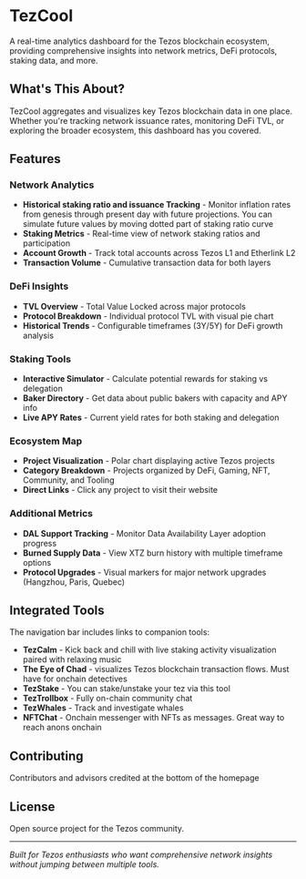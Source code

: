 # TezCool

A real-time analytics dashboard for the Tezos blockchain ecosystem, providing comprehensive insights into network metrics, DeFi protocols, staking data, and more.

## What's This About?

TezCool aggregates and visualizes key Tezos blockchain data in one place. Whether you're tracking network issuance rates, monitoring DeFi TVL, or exploring the broader ecosystem, this dashboard has you covered.

## Features

### Network Analytics
- **Historical staking ratio and issuance Tracking** - Monitor inflation rates from genesis through present day with future projections. You can simulate future values by moving dotted part of staking ratio curve
- **Staking Metrics** - Real-time view of network staking ratios and participation
- **Account Growth** - Track total accounts across Tezos L1 and Etherlink L2
- **Transaction Volume** - Cumulative transaction data for both layers

### DeFi Insights
- **TVL Overview** - Total Value Locked across major protocols
- **Protocol Breakdown** - Individual protocol TVL with visual pie chart
- **Historical Trends** - Configurable timeframes (3Y/5Y) for DeFi growth analysis

### Staking Tools
- **Interactive Simulator** - Calculate potential rewards for staking vs delegation
- **Baker Directory** - Get data about public bakers with capacity and APY info
- **Live APY Rates** - Current yield rates for both staking and delegation

### Ecosystem Map
- **Project Visualization** - Polar chart displaying active Tezos projects
- **Category Breakdown** - Projects organized by DeFi, Gaming, NFT, Community, and Tooling
- **Direct Links** - Click any project to visit their website

### Additional Metrics
- **DAL Support Tracking** - Monitor Data Availability Layer adoption progress
- **Burned Supply Data** - View XTZ burn history with multiple timeframe options
- **Protocol Upgrades** - Visual markers for major network upgrades (Hangzhou, Paris, Quebec)

## Integrated Tools

The navigation bar includes links to companion tools:
- **TezCalm** - Kick back and chill with live staking activity visualization paired with relaxing music
- **The Eye of Chad** - visualizes Tezos blockchain transaction flows. Must have for onchain detectives
- **TezStake** - You can stake/unstake your tez via this tool
- **TezTrollbox** - Fully on-chain community chat
- **TezWhales** - Track and investigate whales
- **NFTChat** - Onchain messenger with NFTs as messages. Great way to reach anons onchain

## Contributing

Contributors and advisors credited at the bottom of the homepage

## License

Open source project for the Tezos community.

---

*Built for Tezos enthusiasts who want comprehensive network insights without jumping between multiple tools.*
